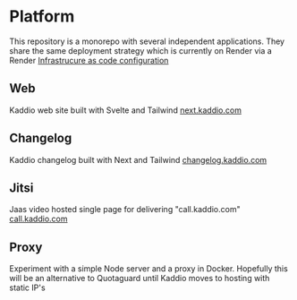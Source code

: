 # Platform
This repository is a monorepo with several independent applications. They share the same deployment strategy which is currently on Render via a Render [Infrastrucure as code configuration](https://render.com/docs/infrastructure-as-code)

## Web
Kaddio web site built with Svelte and Tailwind
[next.kaddio.com](https://next.kaddio.com)

## Changelog
Kaddio changelog built with Next and Tailwind
[changelog.kaddio.com](https://changelog.kaddio.com)


## Jitsi
Jaas video hosted single page for delivering "call.kaddio.com"
[call.kaddio.com](https://call.kaddio.com)


## Proxy
Experiment with a simple Node server and a proxy in Docker. Hopefully this will be an alternative to Quotaguard until Kaddio moves to hosting with static IP's